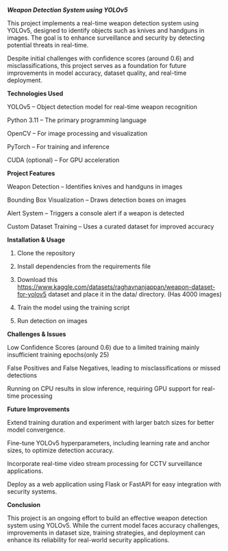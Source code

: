 ***Weapon Detection System using YOLOv5***

This project implements a real-time weapon detection system using YOLOv5, designed to identify objects such as knives and handguns in images. The goal is to enhance surveillance and security by detecting potential threats in real-time.

Despite initial challenges with confidence scores (around 0.6) and misclassifications, this project serves as a foundation for future improvements in model accuracy, dataset quality, and real-time deployment.

**Technologies Used**

YOLOv5 – Object detection model for real-time weapon recognition

Python 3.11 – The primary programming language

OpenCV – For image processing and visualization

PyTorch – For training and inference

CUDA (optional) – For GPU acceleration


**Project Features**

Weapon Detection – Identifies knives and handguns in images

Bounding Box Visualization – Draws detection boxes on images

Alert System – Triggers a console alert if a weapon is detected

Custom Dataset Training – Uses a curated dataset for improved accuracy


**Installation & Usage**

1. Clone the repository


2. Install dependencies from the requirements file


3. Download this 
https://www.kaggle.com/datasets/raghavnanjappan/weapon-dataset-for-yolov5
dataset and place it in the data/ directory. (Has 4000 images)


4. Train the model using the training script


5. Run detection on images



**Challenges & Issues**

Low Confidence Scores (around 0.6) due to a limited training mainly insufficient training epochs(only 25)

False Positives and False Negatives, leading to misclassifications or missed detections

Running on CPU results in slow inference, requiring GPU support for real-time processing


**Future Improvements**

Extend training duration and experiment with larger batch sizes for better model convergence.

Fine-tune YOLOv5 hyperparameters, including learning rate and anchor sizes, to optimize detection accuracy.

Incorporate real-time video stream processing for CCTV surveillance applications.

Deploy as a web application using Flask or FastAPI for easy integration with security systems.


**Conclusion**

This project is an ongoing effort to build an effective weapon detection system using YOLOv5. While the current model faces accuracy challenges, improvements in dataset size, training strategies, and deployment can enhance its reliability for real-world security applications.
